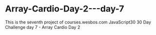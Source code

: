 # Array-Cardio-Day-2---day-7
This is the seventh project of courses.wesbos.com JavaScript30 30 Day Challenge  day 7 - Array Cardio Day 2
